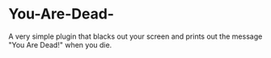 # You-Are-Dead-
A very simple plugin that blacks out your screen and prints out the message "You Are Dead!" when you die.
